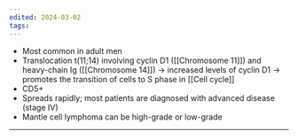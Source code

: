 ```yaml
---
edited: 2024-03-02
tags:
---
```

- Most common in adult men
- Translocation t(11;14) involving cyclin D1 ([[Chromosome 11]]) and heavy-chain Ig ([[Chromosome 14]]) → increased levels of cyclin D1 → promotes the transition of cells to S phase in [[Cell cycle]]
- CD5+
- Spreads rapidly; most patients are diagnosed with advanced disease (stage IV)
- Mantle cell lymphoma can be high-grade or low-grade


---
